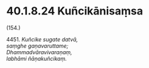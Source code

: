# 40.1.8.24 Kuñcikānisaṃsa

(154.)

4451\. _Kuñcike sugate datvā,_  
_saṃghe gaṇavaruttame;_  
_Dhammadvāravivaraṇaṃ,_  
_labhāmi ñāṇakuñcikaṃ._
